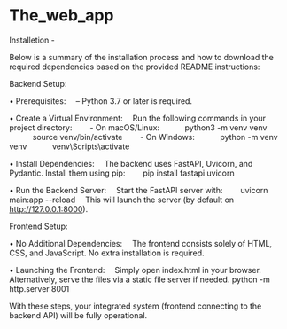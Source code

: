 # The_web_app

Installetion - 

Below is a summary of the installation process and how to download the required dependencies based on the provided README instructions:

Backend Setup:

• Prerequisites:
 – Python 3.7 or later is required.

• Create a Virtual Environment:
 Run the following commands in your project directory:   - On macOS/Linux:
   python3 -m venv venv
   source venv/bin/activate
  - On Windows:
   python -m venv venv
   venv\Scripts\activate

• Install Dependencies:
 The backend uses FastAPI, Uvicorn, and Pydantic. Install them using pip:   pip install fastapi uvicorn

• Run the Backend Server:
 Start the FastAPI server with:   uvicorn main:app --reload
 This will launch the server (by default on http://127.0.0.1:8000).

Frontend Setup:

• No Additional Dependencies:
 The frontend consists solely of HTML, CSS, and JavaScript. No extra installation is required.

• Launching the Frontend:
 Simply open index.html in your browser. Alternatively, serve the files via a static file server if needed.
 python -m http.server 8001

With these steps, your integrated system (frontend connecting to the backend API) will be fully operational.
